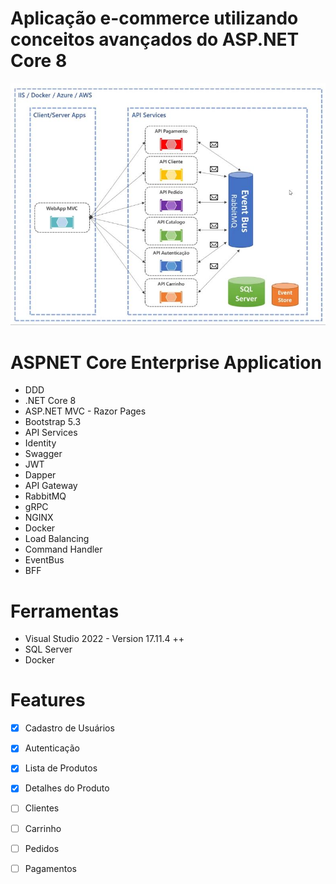 # Aplicação e-commerce utilizando conceitos avançados do ASP.NET Core 8 

![Modelo da Arquitetura proposta](https://raw.githubusercontent.com/jeffreysSharp/aspnet-core-enterprise-application/refs/heads/develop/images/01-architecturemap.JPG)

# ASPNET Core Enterprise Application
- DDD
- .NET Core 8 
- ASP.NET MVC - Razor Pages 
- Bootstrap 5.3
- API Services
- Identity 
- Swagger
- JWT
- Dapper
- API Gateway 
- RabbitMQ
- gRPC
- NGINX
- Docker
- Load Balancing
- Command Handler 
- EventBus
- BFF

# Ferramentas
- Visual Studio 2022 - Version 17.11.4 ++
- SQL Server
- Docker

# Features
- [x] Cadastro de Usuários
- [x] Autenticação
- [x] Lista de Produtos
- [x] Detalhes do Produto
- [ ] Clientes
- [ ] Carrinho
- [ ] Pedidos
- [ ] Pagamentos




